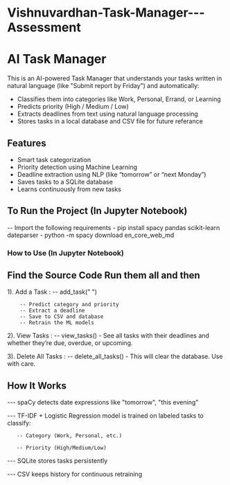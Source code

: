 # Vishnuvardhan-Task-Manager---Assessment
# AI Task Manager

This is an AI-powered Task Manager that understands your tasks written in natural language (like "Submit report by Friday") and automatically:

- Classifies them into categories like Work, Personal, Errand, or Learning
- Predicts priority (High / Medium / Low)
- Extracts deadlines from text using natural language processing
- Stores tasks in a local database and CSV file for future referance

## Features

- Smart task categorization
- Priority detection using Machine Learning
- Deadline extraction using NLP (like “tomorrow” or “next Monday”)
- Saves tasks to a SQLite database
- Learns continuously from new tasks

## To Run the Project (In Jupyter Notebook)
-- Import the following requirements
     - pip install spacy pandas scikit-learn dateparser
     - python -m spacy download en_core_web_md

### How to Use (In Jupyter Notebook)
## Find the Source Code Run them all and then 

1). Add a Task : 
       -- add_task(" ")

        -- Predict category and priority
        -- Extract a deadline
        -- Save to CSV and database
        -- Retrain the ML models

2). View Tasks :
       -- view_tasks()
        - See all tasks with their deadlines and whether they’re due, overdue, or upcoming.

3). Delete All Tasks :
       -- delete_all_tasks()
        - This will clear the database. Use with care.

## How It Works
 --- spaCy detects date expressions like "tomorrow", "this evening"

 --- TF-IDF + Logistic Regression model is trained on labeled tasks to classify:
 
       -- Category (Work, Personal, etc.)
        
       -- Priority (High/Medium/Low)

--- SQLite stores tasks persistently

--- CSV keeps history for continuous retraining




